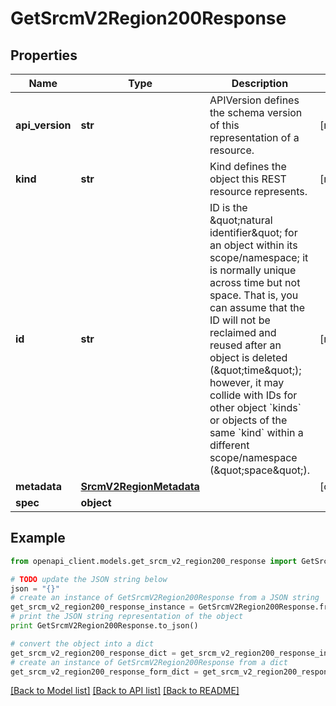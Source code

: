 # GetSrcmV2Region200Response


## Properties
Name | Type | Description | Notes
------------ | ------------- | ------------- | -------------
**api_version** | **str** | APIVersion defines the schema version of this representation of a resource. | [readonly] 
**kind** | **str** | Kind defines the object this REST resource represents. | [readonly] 
**id** | **str** | ID is the \&quot;natural identifier\&quot; for an object within its scope/namespace; it is normally unique across time but not space. That is, you can assume that the ID will not be reclaimed and reused after an object is deleted (\&quot;time\&quot;); however, it may collide with IDs for other object &#x60;kinds&#x60; or objects of the same &#x60;kind&#x60; within a different scope/namespace (\&quot;space\&quot;). | [readonly] 
**metadata** | [**SrcmV2RegionMetadata**](SrcmV2RegionMetadata.md) |  | [optional] 
**spec** | **object** |  | 

## Example

```python
from openapi_client.models.get_srcm_v2_region200_response import GetSrcmV2Region200Response

# TODO update the JSON string below
json = "{}"
# create an instance of GetSrcmV2Region200Response from a JSON string
get_srcm_v2_region200_response_instance = GetSrcmV2Region200Response.from_json(json)
# print the JSON string representation of the object
print GetSrcmV2Region200Response.to_json()

# convert the object into a dict
get_srcm_v2_region200_response_dict = get_srcm_v2_region200_response_instance.to_dict()
# create an instance of GetSrcmV2Region200Response from a dict
get_srcm_v2_region200_response_form_dict = get_srcm_v2_region200_response.from_dict(get_srcm_v2_region200_response_dict)
```
[[Back to Model list]](../ccloud/README.md#documentation-for-models) [[Back to API list]](../ccloud/README.md#documentation-for-api-endpoints) [[Back to README]](../ccloud/README.md)


